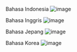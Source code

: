Bahasa Indonesia
![image](https://github.com/user-attachments/assets/b6f4db97-116b-4c81-a280-485be2029d6a)

Bahasa Inggris
![image](https://github.com/user-attachments/assets/b1727b6f-e028-47de-95ca-f687120272d5)

Bahasa Jepang
![image](https://github.com/user-attachments/assets/221e784c-ce66-4d3f-9009-ab9bbc949f05)

Bahasa Korea
![image](https://github.com/user-attachments/assets/0c459aed-3ca9-44e9-8893-5f585d0be724)
